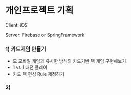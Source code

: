 # 개인프로젝트 기획
Client: iOS

Server: Firebase or SpringFramework 



### 1) 카드게임 만들기

- 모 모바일 게임과 유사한 방식의 카드기반 덱 게임 구현해보기
- 1 vs 1 대전 플레이
- 카드 덱 편성 Rule 제정하기 



### 2) 
